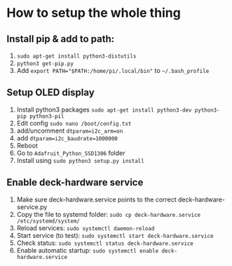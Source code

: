 # How to setup the whole thing

## Install pip & add to path:

1. `sudo apt-get install python3-distutils`
2. `python3 get-pip.py`
3. Add `export PATH="$PATH:/home/pi/.local/bin"` to `~/.bash_profile`

## Setup OLED display

1. Install python3 packages `sudo apt-get install python3-dev python3-pip python3-pil`
2. Edit config `sudo nano /boot/config.txt`
3. add/uncomment `dtparam=i2c_arm=on
` 
4. add `dtparam=i2c_baudrate=1000000`
5. Reboot
6. Go to `Adafruit_Python_SSD1306` folder
7. Install using `sudo python3 setup.py install`

## Enable deck-hardware service

1. Make sure deck-hardware.service points to the correct deck-hardware-service.py
2. Copy the file to systemd folder: `sudo cp deck-hardware.service /etc/systemd/system/`
3. Reload services: `sudo systemctl daemon-reload`
4. Start service (to test): `sudo systemctl start deck-hardware.service`
5. Check status: `sudo systemctl status deck-hardware.service`
6. Enable automatic startup: `sudo systemctl enable deck-hardware.service`